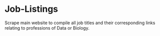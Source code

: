 # Job-Listings
Scrape main website to compile all job titles and their corresponding links relating to professions of Data or Biology.

